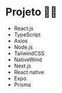 # Projeto 👨‍💻

- React.js
- TypeScript
- Axios
- Node.js
- TailwindCSS
- NativeWind
- Next.js
- React native
- Expo
- Prisma
